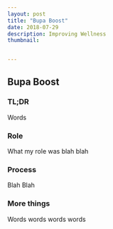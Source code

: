 ```yaml
---
layout: post
title: "Bupa Boost"
date: 2018-07-29
description: Improving Wellness
thumbnail:


---
```


## Bupa Boost

### TL;DR
Words

### Role
What my role was blah blah

### Process
Blah Blah

### More things
Words words words words
